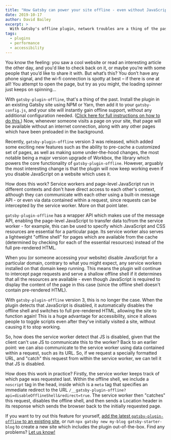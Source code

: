 ```yaml
---
title: "How Gatsby can power your site offline - even without JavaScript"
date: 2019-10-17
author: David Bailey
excerpt: >
  With Gatsby's offline plugin, network troubles are a thing of the past.
tags:
  - plugins
  - performance
  - accessibility
---
```


You know the feeling: you saw a cool website or read an interesting article the other day, and you'd like to check back on it, or maybe you’re with some people that you’d like to share it with. But what’s this? You don’t have any phone signal, and the wi-fi connection is spotty at best – if there is one at all! You attempt to open the page, but try as you might, the loading spinner just keeps on spinning...

With `gatsby-plugin-offline`, that's a thing of the past. Install the plugin in an existing Gatsby site using NPM or Yarn, then add it to your `gatsby-config.js`, and your site will instantly gain offline support, without any additional configuration needed. ([Click here for full instructions on how to do this.](https://www.gatsbyjs.org/docs/add-offline-support-with-a-service-worker/)) Now, whenever someone visits a page on your site, that page will be available without an internet connection, along with any other pages which have been preloaded in the background.

Recently, `gatsby-plugin-offline` version 3 was released, which added some exciting new features such as the ability to pre-cache a customized set of pages, as well as making some under-the-hood changes, the most notable being a major version upgrade of Workbox, the library which powers the core functionality of `gatsby-plugin-offline`. However, arguably the most interesting change is that the plugin will now keep working even if you disable JavaScript on a website which uses it.

How does this work? Service workers and page-level JavaScript run in different contexts and don't have direct access to each other's context, although they can communicate with each other using a built-in message API - or even via data contained within a request, since requests can be intercepted by the service worker. More on that point later.

`gatsby-plugin-offline` has a wrapper API which makes use of the message API, enabling the page-level JavaScript to transfer data to/from the service worker - for example, this can be used to specify which JavaScript and CSS resources are essential for a particular page. Its service worker also serves a lightweight "offline shell" for pages which are available from the cache (determined by checking for each of the essential resources) instead of the full pre-rendered HTML.

When you (or someone accessing your website) disable JavaScript for a particular domain, contrary to what you might expect, any service workers installed on that domain keep running. This means the plugin will continue to intercept page requests and serve a shallow offline shell if it determines that all the resources are available - even though JavaScript is required to display the content of the page in this case (since the offline shell doesn't contain pre-rendered HTML).

With `gatsby-plugin-offline` version 3, this is no longer the case. When the plugin detects that JavaScript is disabled, it automatically disables the offline shell and switches to full pre-rendered HTML, allowing the site to function again! This is a huge advantage for accessibility, since it allows people to toggle scripts even after they've initially visited a site, without causing it to stop working.

So, how does the service worker detect that JS is disabled, given that the client can't use JS to communicate this to the worker? Back to an earlier point: we can also communicate to the service worker using data contained within a request, such as its URL. So, if we request a specially formatted URL, and "catch" this request from within the service worker, we can tell it that JS is disabled.

How does this work in practice? Firstly, the service worker keeps track of which page was requested last. Within the offline shell, we include a `noscript` tag in the head, inside which is a `meta` tag that specifies an immediate redirect to the URL `/__gatsby-plugin-offline?api=disableOfflineShell&redirect=true`. The service worker then "catches" this request, disables the offline shell, and then sends a Location header in its response which sends the browser back to the initially requested page.

If you want to try out this feature for yourself, [add the latest `gatsby-plugin-offline` to an existing site](https://www.gatsbyjs.org/docs/add-offline-support-with-a-service-worker/), or run `npx gatsby new my-blog gatsby-starter-blog` to create a new site which includes the plugin out-of-the-box. Find any problems? [Let us know!](https://www.gatsbyjs.org/contributing/how-to-file-an-issue/)
